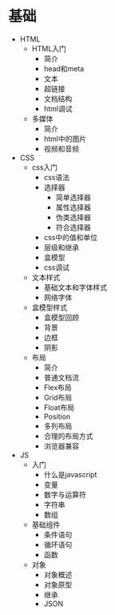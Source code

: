 # 基础

* HTML
    * HTML入门
        * 简介
        * head和meta
        * 文本
        * 超链接
        * 文档结构
        * html调试
    * 多媒体
        * 简介
        * html中的图片
        * 视频和音频
* CSS
    * css入门
        * css语法
        * 选择器
            * 简单选择器
            * 属性选择器
            * 伪类选择器
            * 符合选择器
        * css中的值和单位
        * 层级和继承
        * 盒模型
        * css调试
    * 文本样式
        * 基础文本和字体样式
        * 网络字体
    * 盒模型样式
        * 盒模型回顾
        * 背景
        * 边框
        * 阴影
    * 布局
        * 简介
        * 普通文档流
        * Flex布局
        * Grid布局
        * Float布局
        * Position
        * 多列布局
        * 合理的布局方式
        * 浏览器兼容
* JS
    * 入门
        * 什么是javascript
        * 变量
        * 数字与运算符
        * 字符串
        * 数组
    * 基础组件
        * 条件语句
        * 循环语句
        * 函数
    * 对象
        * 对象概述
        * 对象原型
        * 继承
        * JSON
    
